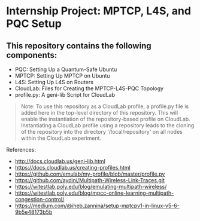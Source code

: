 # Internship Project: MPTCP, L4S, and PQC Setup

## This repository contains the following components:
- PQC: Setting Up a Quantum-Safe Ubuntu
- MPTCP: Setting Up MPTCP on Ubuntu
- L4S: Setting Up L4S on Routers
- CloudLab: Files for Creating the MPTCP-L4S-PQC Topology
- profile.py: A geni-lib Script for CloudLab

> Note: To use this repository as a CloudLab profile, a profile.py file is added here in the top-level directory of this repository. This will enable the instantiation of the repository-based profile on CloudLab.
> Instantiating a CloudLab profile using a repository leads to the cloning of the repository into the directory '/local/repository' on all nodes within the CloudLab experiment.












References:
- http://docs.cloudlab.us/geni-lib.html
- https://docs.cloudlab.us/creating-profiles.html
- https://github.com/emulab/my-profile/blob/master/profile.py
- https://github.com/aydini/Multipath-Wireless-Link-Traces.git
- https://witestlab.poly.edu/blog/emulating-multipath-wireless/
- https://witestlab.poly.edu/blog/mpcc-online-learning-multipath-congestion-control/
- https://medium.com/@iheb.zannina/setup-mptcpv1-in-linux-v5-6-9b5e48173b5b
